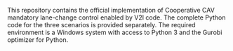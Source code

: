 This repository contains the official implementation of Cooperative CAV mandatory lane-change control enabled by V2I code. 
The complete Python code for the three scenarios is provided separately. 
The required environment is a Windows system with access to Python 3 and the Gurobi optimizer for Python.
